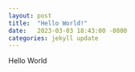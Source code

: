 ```yaml
---
layout: post
title:  "Hello World!"
date:   2023-03-03 18:43:00 -0800
categories: jekyll update
---
```


Hello World